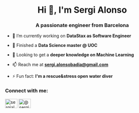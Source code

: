 <h1 align="center">Hi 👋, I'm Sergi Alonso</h1>
<h3 align="center">A passionate engineer from Barcelona</h3>

- 🔭 I’m currently working on **DataStax as Software Engineer**

- 🌱 Finished a **Data Science master @ UOC**

- 👯 Looking to get a **deeper knowledge on Machine Learning**

- 📫 Reach me at **sergi.alonsobadia@gmail.com**

- ⚡ Fun fact: **I'm a rescue&stress open water diver**

<p align="left">
<h3 align="left">Connect with me:</h3>
<a href="https://linkedin.com/in/sergialonso" target="blank"><img align="center" src="https://cdn.jsdelivr.net/npm/simple-icons@3.0.1/icons/linkedin.svg" alt="sergialonso" height="30" width="40" /></a>
<a href="https://medium.com/@sergi.alonsobadia" target="blank"><img align="center" src="https://cdn.jsdelivr.net/npm/simple-icons@3.0.1/icons/medium.svg" alt="@sergi.alonsobadia" height="30" width="40" /></a>
</p>
